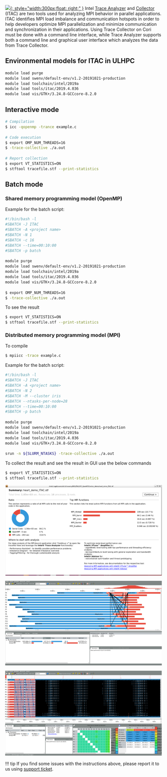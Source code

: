 [![](https://software.intel.com/content/dam/dita/develop/get-started-with-itac/d631f4f3-a680-4d0e-9912-ef30dad75f7f.png/_jcr_content/renditions/original){: style="width:300px;float: right;" }](https://software.intel.com/content/www/us/en/develop/documentation/get-started-with-itac/top1.html)
Intel [Trace
Analyzer](https://software.intel.com/en-us/ita-user-and-reference-guide) and
[Collector](https://software.intel.com/en-us/itc-user-and-reference-guide)
(ITAC) are two tools used for analyzing MPI behavior in parallel applications.
ITAC identifies MPI load imbalance and communication hotspots in order to help
developers optimize MPI parallelization and minimize communication and
synchronization in their applications. Using Trace Collector on Cori must be
done with a command line interface, while Trace Analyzer supports both a
command line and graphical user interface which analyzes the data from Trace
Collector.


## Environmental models for ITAC in ULHPC

```bash
module load purge
module load swenv/default-env/v1.2-20191021-production
module load toolchain/intel/2019a
module load tools/itac/2019.4.036
module load vis/GTK+/3.24.8-GCCcore-8.2.0
```

## Interactive mode
```bash
# Compilation
$ icc -qopenmp -trance example.c

# Code execution
$ export OMP_NUM_THREADS=16
$ -trace-collective ./a.out

# Report collection
$ export VT_STATISTICS=ON
$ stftool tracefile.stf --print-statistics
```

## Batch mode
### Shared memory programming model (OpenMP)
Example for the batch script:
```bash
#!/bin/bash -l
#SBATCH -J ITAC
#SBATCH -A <project name>
#SBATCH -N 1
#SBATCH -c 16
#SBATCH --time=00:10:00
#SBATCH -p batch

module purge
module load swenv/default-env/v1.2-20191021-production
module load toolchain/intel/2019a
module load tools/itac/2019.4.036
module load vis/GTK+/3.24.8-GCCcore-8.2.0

$ export OMP_NUM_THREADS=16
$ -trace-collective ./a.out
```

To see the result
```bash
$ export VT_STATISTICS=ON
$ stftool tracefile.stf --print-statistics
```

### Distributed memory programming model (MPI)
To compile
```bash
$ mpiicc -trace example.c
```
Example for the batch script:
```bash
#!/bin/bash -l
#SBATCH -J ITAC
#SBATCH -A <project name>
#SBATCH -N 2
#SBATCH -M --cluster iris 
#SBATCH --ntasks-per-node=28
#SBATCH --time=00:10:00
#SBATCH -p batch

module purge
module load swenv/default-env/v1.2-20191021-production
module load toolchain/intel/2019a
module load tools/itac/2019.4.036
module load vis/GTK+/3.24.8-GCCcore-8.2.0

srun -n ${SLURM_NTASKS} -trace-collective ./a.out
```
To collect the result and see the result in GUI use the below commands
```bash
$ export VT_STATISTICS=ON
$ stftool tracefile.stf --print-statistics
```


![ITAC Summary](./images/ITAC_summary_1.png)

![ITAC profile](./images/ITAC_1.png)

![ITAC event time](./images/ITAC_2.png)

!!! tip
    If you find some issues with the instructions above,
    please report it to us using [support ticket](https://hpc.uni.lu/support).